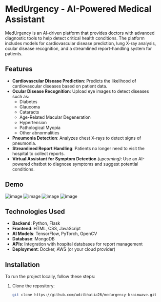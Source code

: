 # MedUrgency - AI-Powered Medical Assistant

MedUrgency is an AI-driven platform that provides doctors with advanced diagnostic tools to help detect critical health conditions. The platform includes models for cardiovascular disease prediction, lung X-ray analysis, ocular disease recognition, and a streamlined report-handling system for patients. 

## Features
- **Cardiovascular Disease Prediction**: Predicts the likelihood of cardiovascular diseases based on patient data.
- **Ocular Disease Recognition**: Upload eye images to detect diseases such as:
  - Diabetes
  - Glaucoma
  - Cataracts
  - Age-Related Macular Degeneration
  - Hypertension
  - Pathological Myopia
  - Other abnormalities
- **Pneumonia Detection**: Analyzes chest X-rays to detect signs of pneumonia.
- **Streamlined Report Handling**: Patients no longer need to visit the hospital to collect reports.
- **Virtual Assistant for Symptom Detection** *(upcoming)*: Use an AI-powered chatbot to diagnose symptoms and suggest potential conditions.
  
## Demo
![image](https://github.com/user-attachments/assets/e608a570-8f7d-4e0b-b762-6699aa1122e5)
![image](https://github.com/user-attachments/assets/678e6a05-79c7-4c3b-b5ce-c2973c2e329b)
![image](https://github.com/user-attachments/assets/b6a8da64-1ed4-42ae-bb2d-74840556139f)
![image](https://github.com/user-attachments/assets/dbe04904-dc6e-4c4f-9cef-7097dac67178)



## Technologies Used
- **Backend**: Python, Flask
- **Frontend**: HTML, CSS, JavaScript
- **AI Models**: TensorFlow, PyTorch, OpenCV
- **Database**: MongoDB
- **APIs**: Integration with hospital databases for report management
- **Deployment**: Docker, AWS (or your cloud provider)

## Installation

To run the project locally, follow these steps:

1. Clone the repository:
   ```bash
   git clone https://github.com/uditbhatia26/medurgency-brainwave.git

